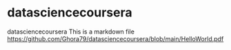# datasciencecoursera
datasciencecoursera
This is a markdown file
https://github.com/Ghora79/datasciencecoursera/blob/main/HelloWorld.pdf
